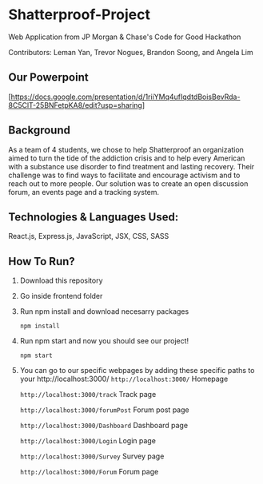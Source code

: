 # Shatterproof-Project
Web Application from JP Morgan &amp; Chase's Code for Good Hackathon

Contributors: Leman Yan, Trevor Nogues, Brandon Soong, and Angela Lim

## Our Powerpoint
[https://docs.google.com/presentation/d/1riiYMq4ufIqdtdBoisBevRda-8C5ClT-25BNFetpKA8/edit?usp=sharing]

## Background
As a team of 4 students, we chose to help Shatterproof an organization aimed to turn the tide of the addiction crisis and to help every American with a substance use disorder to find treatment and lasting recovery. Their challenge was to find ways to facilitate and encourage activism and to reach out to more people. Our solution was to create an open discussion forum, an events page and a tracking system. 

## Technologies & Languages Used:
React.js, Express.js, JavaScript, JSX, CSS, SASS

## How To Run?
1. Download this repository
2. Go inside frontend folder
3. Run npm install and download necesarry packages

	```npm install```
4. Run npm start and now you should see our project!

	```npm start```
5. You can go to our specific webpages by adding these specific paths to your http://localhost:3000/
	`http://localhost:3000/` Homepage

	`http://localhost:3000/track` Track page

	`http://localhost:3000/forumPost` Forum post page

	`http://localhost:3000/Dashboard` Dashboard page

	`http://localhost:3000/Login` Login page

	`http://localhost:3000/Survey` Survey page
	
	`http://localhost:3000/Forum` Forum page


